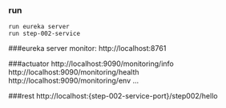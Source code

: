 ### run
    run eureka server
    run step-002-service

###eureka server
    monitor: http://localhost:8761

###actuator
    http://localhost:9090/monitoring/info
    http://localhost:9090/monitoring/health
    http://localhost:9090/monitoring/env
    ...
    
###rest
    http://localhost:{step-002-service-port}/step002/hello